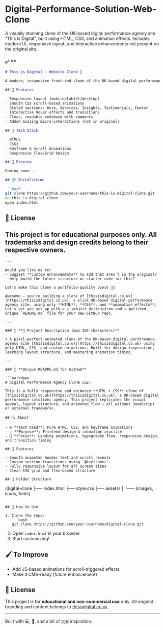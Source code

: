 # Digital-Performance-Solution-Web-Clone
A visually stunning clone of the UK-based digital performance agency site "This is Digital", built using HTML, CSS, and animation effects. Includes modern UI, responsive layout, and interactive enhancements not present on the original site.
### ✅ ** 

```markdown
# This is Digital - Website Clone 🎯

A modern, responsive front-end clone of the UK-based digital performance agency [thisisdigital.co.uk](https://thisisdigital.co.uk/), built purely with HTML, CSS, and animation effects. This clone recreates the aesthetic, layout, and motion design of the original site with added enhancements and cleaner structure.

## 🚀 Features

- Responsive layout (mobile/tablet/desktop)
- Smooth CSS scroll-based animations
- Styled sections: Hero, Services, Insights, Testimonials, Footer
- Interactive hover effects and transitions
- Clean, readable codebase with comments
- Added missing micro-interactions (not in original)

## 📁 Tech Stack

- HTML5
- CSS3
- Keyframe & Scroll Animations
- Responsive Flex/Grid Design

## 📸 Preview

Coming soon...

## 📦 Installation

```bash
git clone https://github.com/your-username/this-is-digital-clone.git
cd this-is-digital-clone
open index.html
```

## 📄 License

This project is for educational purposes only. All trademarks and design credits belong to their respective owners.
---
```
---

Would you like me to:
- Suggest **custom enhancements** to add that aren’t in the original?
- Help build the folder structure or starter code for this?

Let’s make this clone a portfolio-quality piece 💼🔥

Awesome — you're building a clone of [thisisdigital.co.uk](https://thisisdigital.co.uk), a slick UK-based digital performance agency site, using only **HTML**, **CSS**, and **animation effects**. Let’s get you set up with a 🔥 project description and a polished, unique `README.md` file for your new GitHub repo.

---

### 🔖 **📄 Project Description (max 350 characters)**

> A pixel-perfect animated clone of the UK-based digital performance agency site [thisisdigital.co.uk](https://thisisdigital.co.uk) using only HTML, CSS, and custom animations. Built for design inspiration, learning layout structure, and mastering animation timing.

---

### 📘 **Unique README.md for GitHub**

```markdown
# Digital Performance Agency Clone 🇬🇧✨

This is a fully responsive and animated **HTML + CSS** clone of [thisisdigital.co.uk](https://thisisdigital.co.uk), a UK-based digital performance solutions agency. This project replicates the visual appeal, layout structure, and animated flow — all without JavaScript or external frameworks.

## 🔍 About

- ⚙️ **Tech Used**: Pure HTML, CSS, and keyframe animations
- 💡 **Purpose**: Frontend design & animation practice
- 💫 **Focus**: Landing animations, typography flow, responsive design, and transition timing

## 🧩 Features

- Smooth animated header text and scroll reveals
- Custom section transitions using `@keyframes`
- Fully responsive layout for all screen sizes
- Clean CSS grid and flex-based structure

## 📁 Folder Structure

```
/digital-clone
├── index.html
├── style.css
├── assets/
│   └── (images, icons, fonts)
```

## 🚀 How to Use

1. Clone the repo:
   ```bash
   git clone https://github.com/your-username/digital-clone.git
   ```
2. Open `index.html` in your browser.
3. Start customizing!

## 🖌️ To Improve

- Add JS-based animations for scroll-triggered effects
- Make it CMS-ready (future enhancement)

## 📄 License

This project is for **educational and non-commercial use** only. All original branding and content belongs to [thisisdigital.co.uk](https://thisisdigital.co.uk).

---
Built with 💻, 🎨, and a bit of 🇬🇧 inspiration.
```
